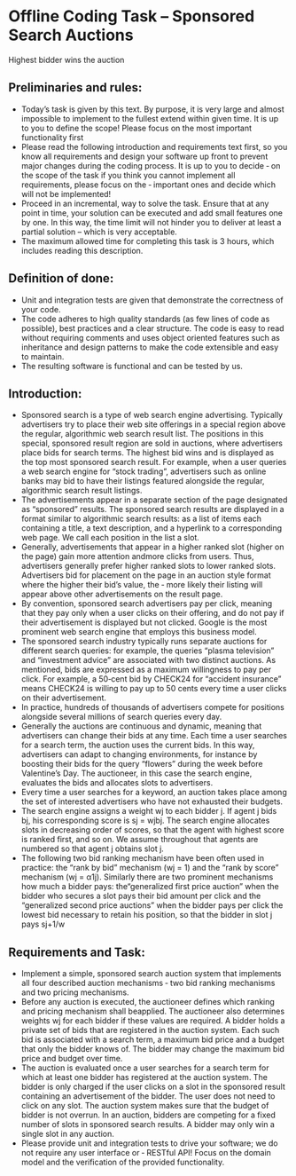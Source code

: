 # Offline Coding Task – Sponsored Search Auctions 
Highest bidder wins the auction

## Preliminaries and rules:
  + Today’s task is given by this text. By purpose, it is very large and almost impossible to implement to the
  fullest extend within given time. It is up to you to define the scope! Please focus on the most important
  functionality first
  + Please read the following introduction and requirements text first, so you know all requirements and
    design your software up front to prevent major changes during the coding process. It is up to you to decide ‐
    on the scope of the task if you think you cannot implement all requirements, please focus on the ‐
    important ones and decide which will not be implemented!
  + Proceed in an incremental, way to solve the task. Ensure that at any point in time, your solution can be
    executed and add small features one by one. In this way, the time limit will not hinder you to deliver at
    least a partial solution – which is very acceptable.
  + The maximum allowed time for completing this task is 3 hours, which includes reading this description.

## Definition of done:
  + Unit and integration tests are given that demonstrate the correctness of your code. 
  + The code adheres to high quality standards (as few lines of code as possible), best practices and a
clear structure. The code is easy to read without requiring comments and uses object oriented
features such as inheritance and design patterns to make the code extensible and easy to maintain.
  + The resulting software is functional and can be tested by us.

## Introduction:

 + Sponsored search is a type of web search engine advertising. Typically advertisers try to place their web
site offerings in a special region above the regular, algorithmic web search result list. The positions in this
special, sponsored result region are sold in auctions, where advertisers place bids for search terms. The
highest bid wins and is displayed as the top most sponsored search result. For example, when a user
queries a web search engine for “stock trading”, advertisers such as online banks may bid to have their
listings featured alongside the regular, algorithmic search result listings.
 + The advertisements appear in a separate section of the page designated as “sponsored” results. The
sponsored search results are displayed in a format similar to algorithmic search results: as a list of items
each containing a title, a text description, and a hyperlink to a corresponding web page. We call each
position in the list a slot.
 + Generally, advertisements that appear in a higher ranked slot (higher on the page) gain more attention andmore clicks from users. Thus, advertisers generally prefer higher ranked slots to lower ranked slots.
Advertisers bid for placement on the page in an auction style format where the higher their bid’s value, the ‐
more likely their listing will appear above other advertisements on the result page.
 + By convention, sponsored search advertisers pay per click, meaning that they pay only when a user clicks
on their offering, and do not pay if their advertisement is displayed but not clicked. Google is the most
prominent web search engine that employs this business model.
 + The sponsored search industry typically runs separate auctions for different search queries: for example,
the queries “plasma television” and “investment advice” are associated with two distinct auctions.
As mentioned, bids are expressed as a maximum willingness to pay per click. For example, a 50‐cent bid
by CHECK24 for “accident insurance” means CHECK24 is willing to pay up to 50 cents every time a user
clicks on their advertisement.
 + In practice, hundreds of thousands of advertisers compete for positions alongside several millions of
search queries every day.
 + Generally the auctions are continuous and dynamic, meaning that advertisers can change their bids at any
time. Each time a user searches for a search term, the auction uses the current bids. In this way, advertisers
can adapt to changing environments, for instance by boosting their bids for the query “flowers” during the
week before Valentine’s Day. The auctioneer, in this case the search engine, evaluates the bids and
allocates slots to advertisers.
 + Every time a user searches for a keyword, an auction takes place among the set of interested advertisers
who have not exhausted their budgets.
 + The search engine assigns a weight wj to each bidder j. If agent j bids bj, his corresponding score is sj =
wjbj. The search engine allocates slots in decreasing order of scores, so that the agent with highest score is
ranked first, and so on. We assume throughout that agents are numbered so that agent j obtains slot j.
 + The following two bid ranking mechanism have been often used in practice: the “rank by bid” mechanism
(wj = 1) and the “rank by score” mechanism (wj = α1j). Similarly there are two prominent mechanisms
how much a bidder pays: the“generalized first price auction” when the bidder who secures a slot pays
their bid amount per click and the “generalized second price auctions” when the bidder pays per click the
lowest bid necessary to retain his position, so that the bidder in slot j pays sj+1/w

## Requirements and Task:
+ Implement a simple, sponsored search auction system that implements all four described auction
mechanisms ‐ two bid ranking mechanisms and two pricing mechanisms.
+ Before any auction is executed, the auctioneer defines which ranking and pricing mechanism shall beapplied. The auctioneer also determines weights wj for each bidder if these values are required. A bidder
holds a private set of bids that are registered in the auction system. Each such bid is associated with a
search term, a maximum bid price and a budget that only the bidder knows of. The bidder may change the
maximum bid price and budget over time.
+ The auction is evaluated once a user searches for a search term for which at least one bidder has registered
at the auction system. The bidder is only charged if the user clicks on a slot in the sponsored result
containing an advertisement of the bidder. The user does not need to click on any slot. The auction system
makes sure that the budget of bidder is not overrun. In an auction, bidders are competing for a fixed
number of slots in sponsored search results. A bidder may only win a single slot in any auction.
+ Please provide unit and integration tests to drive your software; we do not require any user interface or ‐
RESTful API! Focus on the domain model and the verification of the provided functionality.
